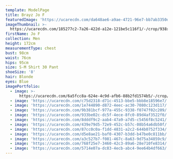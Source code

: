```yaml
---
template: ModelPage
title: Brayz Jo F
featuredImage: 'https://ucarecdn.com/da648ae6-a9ae-4721-96e7-bb7ab3350dff/'
imageThumbnail: >-
  https://ucarecdn.com/185277c2-7a26-422d-a12e-121be5c116f1/-/crop/938x1209/82,49/-/preview/
firstName: Jo F
collection: Men
height: 172cm
measurementType: chest
bust: 98cm
waist: 76cm
hips: 95cm
size: S-M Shirt 30 Pant
shoeSize: '8'
hair: Blonde
eyes: Blue
imagePortfolio:
  - image: >-
      https://ucarecdn.com/6a5fcc8a-624e-4c9d-afb6-88b2fd1574b5/-/crop/970x1267/93,0/-/preview/
  - image: 'https://ucarecdn.com/c75d2318-d71c-4513-bbe5-bbb8e18596e7/'
  - image: 'https://ucarecdn.com/1e744890-d872-4eec-ac30-7080c123d117/'
  - image: 'https://ucarecdn.com/9b381bcf-977a-455c-9338-f0747f02c209/'
  - image: 'https://ucarecdn.com/933be02c-dc5f-4ece-8fc0-89d4af3522f0/'
  - image: 'https://ucarecdn.com/8dddf9c2-aab4-47a9-a7d5-c5456f8c5241/'
  - image: 'https://ucarecdn.com/439e79d5-72e9-452c-b57c-08b54a6db50f/'
  - image: 'https://ucarecdn.com/87cc0c0a-f1dd-4831-a2c2-644b0752f334/'
  - image: 'https://ucarecdn.com/d5e8ae21-baf0-4307-b3dd-b47be0c811bb/'
  - image: 'https://ucarecdn.com/a3c527b7-f081-467c-8a63-9d75a34859c9/'
  - image: 'https://ucarecdn.com/768f25e7-3460-42c3-89a6-28e710fe8314/'
  - image: 'https://ucarecdn.com/5714e07a-dc83-4ecb-abc4-9ee64b4df663/'
---
```


